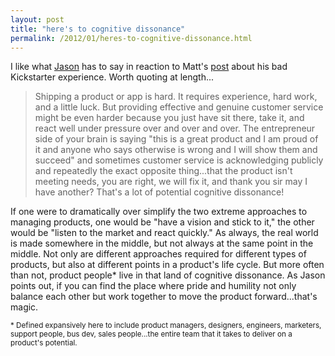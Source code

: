 ```yaml
---
layout: post
title: "here's to cognitive dissonance"
permalink: /2012/01/heres-to-cognitive-dissonance.html 
---
```


<p>I like what <a href="http://kottke.org/12/01/when-kickstarter-goes-wrong">Jason</a> has to say in reaction to Matt&#39;s <a href="http://a.wholelottanothing.org/2012/01/lessons-for-kickstarter-creators-from-the-worst-project-i-ever-funded-on-kickstarter.html">post</a> about his bad Kickstarter experience. Worth quoting at length...</p>
<blockquote>
<p>Shipping a product or app is hard. It requires experience, hard work, and a little luck. But providing effective and genuine customer service might be even harder because you just have sit there, take it, and react well under pressure over and over and over. The entrepreneur side of your brain is saying &quot;this is a great product and I am proud of it and anyone who says otherwise is wrong and I will show them and succeed&quot; and sometimes customer service is acknowledging publicly and repeatedly the exact opposite thing...that the product isn&#39;t meeting needs, you are right, we will fix it, and thank you sir may I have another? That&#39;s a lot of potential cognitive dissonance!</p>
</blockquote>
<p>If one were to dramatically over simplify the two extreme approaches to managing products, one would be &quot;have a vision and stick to it,&quot; the other would be &quot;listen to the market and react quickly.&quot; As always, the real world is made somewhere in the middle, but not always at the same point in the middle. Not only are different approaches required for different types of products, but also at different points in a product&#39;s life cycle. But more often than not, product people* live in that land of cognitive dissonance. As Jason points out, if you can find the place where pride and humility not only balance each other but work together to move the product forward...that&#39;s magic.</p>
<p><small> </small></p>
<p><small>* Defined expansively here to include product managers, designers, engineers, marketers, support people, bus dev, sales people...the entire team that it takes to deliver on a product&#39;s potential.</small></p>
